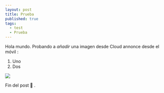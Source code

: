 ```yaml
---
layout: post
title: Prueba
published: true
tags:
  - test
  - Prueba
---
```


Hola mundo. Probando a *añadir* una imagen desde Cloud annonce desde el móvil :

1. Uno
2. Dos

![](blob:https://app.cloudcannon.com/23faff6b-613b-445f-8b80-36081f688cb2)

Fin del post 📯 .